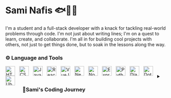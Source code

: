 # Sami Nafis 🐟🧑‍💻

I'm a student and a full-stack developer with a knack for tackling real-world problems through code. I'm not just about writing lines; I'm on a quest to learn, create, and collaborate. I'm all in for building cool projects with others, not just to get things done, but to soak in the lessons along the way. 

### ⚙️ Language and Tools
<img align="left" alt="HTML" src="https://cdn.jsdelivr.net/gh/devicons/devicon/icons/html5/html5-original.svg" width="30px" style="padding-right:10px" />
<img align="left" alt="CSS" src="https://cdn.jsdelivr.net/gh/devicons/devicon/icons/css3/css3-original.svg" width="30px" style="padding-right:10px" />
<img align="left" alt="JavaScript" src="https://cdn.jsdelivr.net/gh/devicons/devicon/icons/javascript/javascript-original.svg" width="30px" style="padding-right:10px" />
<img align="left" alt="React" src="https://cdn.jsdelivr.net/gh/devicons/devicon/icons/react/react-original.svg" width="30px" style="padding-right:10px" />
<img align="left" alt="VueJS" src="https://cdn.jsdelivr.net/gh/devicons/devicon/icons/vuejs/vuejs-original.svg" width="30px" style="padding-right:10px" />
<img align="left" alt="NextJS" src="https://cdn.jsdelivr.net/gh/devicons/devicon/icons/nextjs/nextjs-original.svg" width="30px" style="padding-right:10px" />
<img align="left" alt="NodeJS" src="https://cdn.jsdelivr.net/gh/devicons/devicon/icons/nodejs/nodejs-original.svg" width="30px" style="padding-right:10px" />
<img align="left" alt="ExpressJS" src="https://cdn.jsdelivr.net/gh/devicons/devicon/icons/express/express-original.svg" width="30px" style="padding-right:10px" />
<img align="left" alt="Python" src="https://cdn.jsdelivr.net/gh/devicons/devicon/icons/python/python-original.svg" width="30px" style="padding-right:10px" />
<img align="left" alt="Django" src="https://cdn.jsdelivr.net/gh/devicons/devicon/icons/django/django-plain.svg" width="30px" style="padding-right:10px" />
<img align="left" alt="Dotnet Core" src="https://cdn.jsdelivr.net/gh/devicons/devicon/icons/dotnetcore/dotnetcore-original.svg" width="30px" style="padding-right:10px" />
<img align="left" alt="Ubuntu" src="https://cdn.jsdelivr.net/gh/devicons/devicon/icons/linux/linux-original.svg" width="30px" style="padding-right:10px" />

#

<details>
<summary>
    <h3 style="margin-left:10px; display:inline-block;">🧗Sami's Coding Journey</h3>
</summary>
I've been into computer science since I was a kid. Tried C++ at 14, but it didn't click. Discovered HTML in 9th grade, and it hooked me. Now I'm a full-stack developer, still learning and exploring. Got a bunch of tools in my belt, far from the best, but the passion's strong.
</details>
